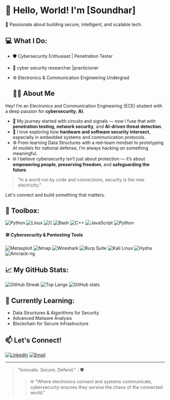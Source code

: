 # 👋 Hello, World! I'm [Soundhar]

🚀 Passionate about building secure, intelligent, and scalable tech.

## 💻 What I Do:
- 🛡️ Cybersecurity Enthusiast | Penetration Tester
- 🧠 cyber security researcher |practicioner 
- ⚙️ Electronics & Communication Engineering Undergrad

  ## 👨‍💻 About Me

Hey! I’m an Electronics and Communication Engineering (ECE) student with a deep passion for **cybersecurity**, **AI**.

- 🧠 My journey started with circuits and signals — now I fuse that with **penetration testing**, **network security**, and **AI-driven threat detection**.
- 🔐 I love exploring how **hardware and software security intersect**, especially in embedded systems and communication protocols.
- ⚙️ From learning Data Structures with a red-team mindset to prototyping AI models for national defense, I’m always hacking on something meaningful.
- 🌐 I believe cybersecurity isn’t just about protection — it’s about **empowering people**, **preserving freedom**, and **safeguarding the future**.

> “In a world run by code and connections, security is the new electricity.”

Let's connect and build something that matters.
  

## 🧰 Toolbox:
![Python](https://img.shields.io/badge/-Python-3776AB?logo=python&logoColor=white)
![Linux](https://img.shields.io/badge/-Linux-FCC624?logo=linux&logoColor=black)
![C](https://img.shields.io/badge/-C-00599C?logo=c&logoColor=white)
![Bash](https://img.shields.io/badge/-Bash-4EAA25?logo=gnu-bash&logoColor=white)
![C++](https://img.shields.io/badge/C++-00599C?style=flat&logo=c%2B%2B&logoColor=white)
![JavaScript](https://img.shields.io/badge/JavaScript-F7DF1E?style=flat&logo=javascript&logoColor=black)
![Python](https://img.shields.io/badge/Python-3776AB?style=flat&logo=python&logoColor=white)


#### 🛠️ Cybersecurity & Pentesting Tools
![Metasploit](https://img.shields.io/badge/Metasploit-000000?style=flat&logo=metasploit&logoColor=white)
![Nmap](https://img.shields.io/badge/Nmap-214478?style=flat&logo=nmap&logoColor=white)
![Wireshark](https://img.shields.io/badge/Wireshark-1679A7?style=flat&logo=wireshark&logoColor=white)
![Burp Suite](https://img.shields.io/badge/Burp_Suite-FF6F00?style=flat&logo=burp-suite&logoColor=white)
![Kali Linux](https://img.shields.io/badge/Kali_Linux-557C94?style=flat&logo=kalilinux&logoColor=white)
![Hydra](https://img.shields.io/badge/Hydra-000000?style=flat&logo=ghost&logoColor=white)
![Aircrack-ng](https://img.shields.io/badge/Aircrack--ng-FE7A16?style=flat&logo=aircrack-ng&logoColor=white)


## 📈 My GitHub Stats:
![GitHub Streak](https://streak-stats.demolab.com/?user=soundhar&theme=dark)
![Top Langs](https://github-readme-stats.vercel.app/api/top-langs/?username=yourusername&layout=compact&theme=dark)
![GitHub stats](https://github-readme-stats.vercel.app/api?username=yourusername&show_icons=true&theme=dark)

## 🧠 Currently Learning:
- Data Structures & Algorithms for Security
- Advanced Malware Analysis
- Blockchain for Secure Infrastructure

## 📫 Let's Connect!
[![LinkedIn](https://img.shields.io/badge/-LinkedIn-blue?logo=linkedin&logoColor=white)](https://linkedin.com/in/soundhar-kumar)
[![Email](https://img.shields.io/badge/-Email-red?logo=gmail&logoColor=white)](mailto:your.soundhark019@gmail.com)

---

> “Innovate. Secure. Defend.” 💡🛡️
> > 🌐 "Where electronics connect and systems communicate, cybersecurity ensures they survive the chaos of the connected world."






  
